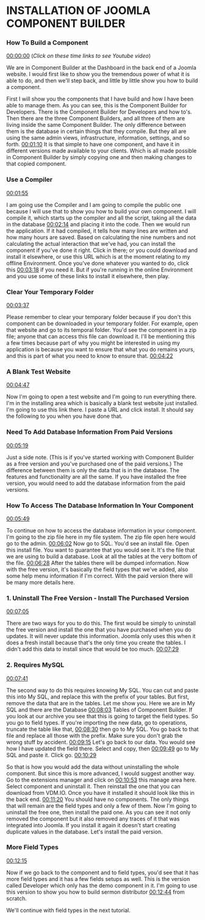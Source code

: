 # INSTALLATION OF JOOMLA COMPONENT BUILDER

###  How To Build a Component

[00:00:00](https://www.youtube.com/watch?v=t6Eux157428&list=PLQRGFI8XZ_wtGvPQZWBfDzzlERLQgpMRE&t=00h00m00s)
(_Click on these time links to see Youtube video_)

We are in Component Builder at the Dashboard in the back end of a Joomla website. I would first like to show you the tremendous power of what it is able to do, and then we'll step back, and little by little show you how to build a component.

First I will show you the components that I have build and how I have been able to manage them. As you can see, this is the Component Builder for Developers. There is the Component Builder for Developers and how to's. Then there are the three Component Builders, and all three of them are living inside the same Component Builder. The only difference between them is the database in certain things that they compile. But they all are using the same admin views, infrastructure, information, settings, and so forth. [00:01:10](https://www.youtube.com/watch?v=t6Eux157428&list=PLQRGFI8XZ_wtGvPQZWBfDzzlERLQgpMRE&t=00h01m10s) It is that simple to have one component, and have it in different versions made available to your clients. Which is all made possible in Component Builder by simply copying one and then making changes to that copied component.

###  Use a Compiler

[00:01:55](https://www.youtube.com/watch?v=t6Eux157428&list=PLQRGFI8XZ_wtGvPQZWBfDzzlERLQgpMRE&t=00h01m55s)

I am going use the Compiler and I am going to compile the public one because I will use that to show you how to build your own component. I will compile it, which starts up the compiler and all the script, taking all the data in the database [00:02:14](https://www.youtube.com/watch?v=t6Eux157428&list=PLQRGFI8XZ_wtGvPQZWBfDzzlERLQgpMRE&t=00h02m14s) and placing it into the code. Then we would run the application. If it had compiled, it tells how many lines are written and how many hours are saved. Based on calculating the nine numbers and not calculating the actual interaction that we've had, you can install the component if you've done it right. Click in there; or you could download and install it elsewhere, or use this URL which is at the moment relating to my offline Environment. Once you've done whatever you wanted to do, click this [00:03:18](https://www.youtube.com/watch?v=t6Eux157428&list=PLQRGFI8XZ_wtGvPQZWBfDzzlERLQgpMRE&t=00h03m18s) if you need it. But if you're running in the online Environment and you use some of these links to install it elsewhere, then play.

###  Clear Your Temporary Folder

[00:03:37](https://www.youtube.com/watch?v=t6Eux157428&list=PLQRGFI8XZ_wtGvPQZWBfDzzlERLQgpMRE&t=00h03m37s)

Please remember to clear your temporary folder because if you don't this component can be downloaded in your temporary folder. For example, open that website and go to its temporal folder. You'd see the component in a zip file; anyone that can access this file can download it. I'll be mentioning this a few times because part of why you might be interested in using my application is because you want to ensure that what you do remains yours, and this is part of what you need to know to ensure that. [00:04:22](https://www.youtube.com/watch?v=t6Eux157428&list=PLQRGFI8XZ_wtGvPQZWBfDzzlERLQgpMRE&t=00h04m22s)

###  A Blank Test Website

[00:04:47](https://www.youtube.com/watch?v=t6Eux157428&list=PLQRGFI8XZ_wtGvPQZWBfDzzlERLQgpMRE&t=00h04m47s)

Now I'm going to open a test website and I'm going to run everything there. I'm in the installing area which is basically a blank test website just installed. I'm going to use this link there. I paste a URL and click install. It should say the following to you when you have done that.

### Need To Add Database Information From Paid Versions

[00:05:19](https://www.youtube.com/watch?v=t6Eux157428&list=PLQRGFI8XZ_wtGvPQZWBfDzzlERLQgpMRE&t=00h05m19s)

Just a side note. (This is if you've started working with Component Builder as a free version and you've purchased one of the paid versions.) The difference between them is only the data that is in the database. The features and functionality are all the same. If you have installed the free version, you would need to add the database information from the paid versions.

### How To Access The Database Information In Your Component

[00:05:49](https://www.youtube.com/watch?v=t6Eux157428&list=PLQRGFI8XZ_wtGvPQZWBfDzzlERLQgpMRE&t=00h05m49s)

To continue on how to access the database information in your component.
I'm going to the zip file here in my file system. The zip file open here would go to the admin. [00:06:02](https://www.youtube.com/watch?v=t6Eux157428&list=PLQRGFI8XZ_wtGvPQZWBfDzzlERLQgpMRE&t=00h06m02s) Now go to SQL. You'd see an install file. Open this install file. You want to guarantee that you would see it. It's the file that we are using to build a database. Look at all the tables at the very bottom of the file. [00:06:28](https://www.youtube.com/watch?v=t6Eux157428&list=PLQRGFI8XZ_wtGvPQZWBfDzzlERLQgpMRE&t=00h06m28s) After the tables there will be dumped information. Now with the free version, it's basically the field types that we've added, also some help menu information if I'm correct. With the paid version there will be many more details here. 

###  1. Uninstall The Free Version - Install The Purchased Version

[00:07:05](https://www.youtube.com/watch?v=t6Eux157428&list=PLQRGFI8XZ_wtGvPQZWBfDzzlERLQgpMRE&t=00h07m05s)

There are two ways for you to do this. The first would be simply to uninstall the free version and install the one that you have purchased when you do updates. It will never update this information. Joomla only uses this when it does a fresh install because that's the only time you create the tables. I didn't add this data to install since that would be too much. [00:07:29](https://www.youtube.com/watch?v=t6Eux157428&list=PLQRGFI8XZ_wtGvPQZWBfDzzlERLQgpMRE&t=00h07m29s)

### 2. Requires MySQL

[00:07:41](https://www.youtube.com/watch?v=t6Eux157428&list=PLQRGFI8XZ_wtGvPQZWBfDzzlERLQgpMRE&t=00h07m41s)

The second way to do this requires knowing My SQL. You can cut and paste this into My SQL, and replace this with the prefix of your tables. But first, remove the data that are in the tables. Let me show you. Here we are in My SQL and there are the Database [00:08:03](https://www.youtube.com/watch?v=t6Eux157428&list=PLQRGFI8XZ_wtGvPQZWBfDzzlERLQgpMRE&t=00h08m03s) Tables of Component Builder. If you look at our archive you see that this is going to target the field types. So you go to field types. If you're importing the new data, go to operations, truncate the table like that, [00:08:30](https://www.youtube.com/watch?v=t6Eux157428&list=PLQRGFI8XZ_wtGvPQZWBfDzzlERLQgpMRE&t=00h08m30s) then go to My SQL. You go back to that file and replace all those with the prefix. Make sure you don't grab the wrong stuff by accident. [00:09:15](https://www.youtube.com/watch?v=t6Eux157428&list=PLQRGFI8XZ_wtGvPQZWBfDzzlERLQgpMRE&t=00h09m15s) Let's go back to our data. You would see how I have updated the field there. Select and copy, then [00:09:49](https://www.youtube.com/watch?v=t6Eux157428&list=PLQRGFI8XZ_wtGvPQZWBfDzzlERLQgpMRE&t=00h09m49s) go to My SQL and paste it. Click go. [00:10:29](https://www.youtube.com/watch?v=t6Eux157428&list=PLQRGFI8XZ_wtGvPQZWBfDzzlERLQgpMRE&t=00h10m29s)

So that is how you would add the data without uninstalling the whole component. But since this is more advanced, I would suggest another way. Go to the extensions manager and click on [00:10:53](https://www.youtube.com/watch?v=t6Eux157428&list=PLQRGFI8XZ_wtGvPQZWBfDzzlERLQgpMRE&t=00h10m53s) this manage area here. Select component and uninstall it. Then reinstall the one that you can download from VDM.IO. Once you have it installed it should look like this in the back end. [00:11:20](https://www.youtube.com/watch?v=t6Eux157428&list=PLQRGFI8XZ_wtGvPQZWBfDzzlERLQgpMRE&t=00h11m20s) You should have no components. The only things that will remain are the field types and only a few of them. Now I'm going to uninstall the free one, then install the paid one. As you can see it not only removed the component but it also removed any traces of it that was integrated into Joomla. If you install it again it doesn't start creating duplicate values in the database. Let's install the paid version.

### More Field Types

[00:12:15](https://www.youtube.com/watch?v=t6Eux157428&list=PLQRGFI8XZ_wtGvPQZWBfDzzlERLQgpMRE&t=00h12m15s)

Now if we go back to the component and to field types, you'd see that it has more field types and it has a few fields setups as well. This is the version called Developer which only has the demo component in it. I'm going to use this version to show you how to build sermon distributor [00:12:44](https://www.youtube.com/watch?v=t6Eux157428&list=PLQRGFI8XZ_wtGvPQZWBfDzzlERLQgpMRE&t=00h12m44s) from scratch.

We'll continue with field types in the next tutorial.
